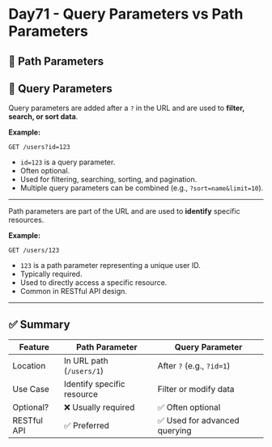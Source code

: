 # Day71 - Query Parameters vs Path Parameters

## 🔹 Path Parameters

## 🔹 Query Parameters

Query parameters are added after a `?` in the URL and are used to **filter, search, or sort data**.

**Example:**
```
GET /users?id=123
```

- `id=123` is a query parameter.
- Often optional.
- Used for filtering, searching, sorting, and pagination.
- Multiple query parameters can be combined (e.g., `?sort=name&limit=10`).

---

Path parameters are part of the URL and are used to **identify** specific resources.

**Example:**
```
GET /users/123
```

- `123` is a path parameter representing a unique user ID.
- Typically required.
- Used to directly access a specific resource.
- Common in RESTful API design.

---

## ✅ Summary

| Feature            | Path Parameter        | Query Parameter                      |
|--------------------|------------------------|--------------------------------------|
| Location           | In URL path (`/users/1`) | After `?` (e.g., `?id=1`)           |
| Use Case           | Identify specific resource | Filter or modify data             |
| Optional?          | ❌ Usually required    | ✅ Often optional                    |
| RESTful API        | ✅ Preferred            | ✅ Used for advanced querying        |
